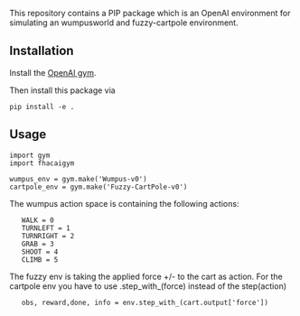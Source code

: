 This repository contains a PIP package which is an OpenAI environment for
simulating an wumpusworld and fuzzy-cartpole environment.


## Installation

Install the [OpenAI gym](https://gym.openai.com/docs/).

Then install this package via

```
pip install -e .
```

## Usage

```
import gym
import fhacaigym

wumpus_env = gym.make('Wumpus-v0')
cartpole_env = gym.make('Fuzzy-CartPole-v0')
```


The wumpus action space is containing the following actions:

```
   WALK = 0
   TURNLEFT = 1
   TURNRIGHT = 2
   GRAB = 3
   SHOOT = 4
   CLIMB = 5
```

The fuzzy env is taking the applied force +/- to the cart as action.
For the cartpole env you have to use .step_with_(force) instead of the step(action)


```
   obs, reward,done, info = env.step_with_(cart.output['force'])
```

